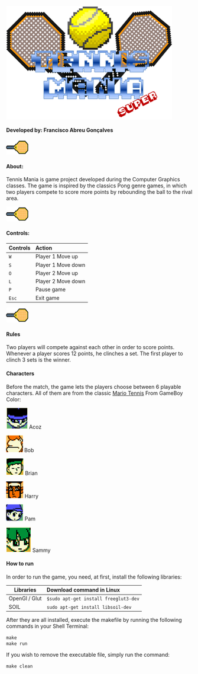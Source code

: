 <img src = "https://github.com/Francis1408/TennisMania/blob/main/bin/Debug/GameLogo.png" align = "center">  

#### Developed by: Francisco Abreu Gonçalves


<img src= "https://github.com/Francis1408/TennisMania/blob/main/bin/Debug/RacketSelect.png" width="60" height="40" text-align = "left">

#### About:

Tennis Mania is game project developed during the Computer Graphics classes. The game is inspired by the classics Pong genre games, in which two players compete to score more points by rebounding the ball to the rival area.

<img src= "https://github.com/Francis1408/TennisMania/blob/main/bin/Debug/RacketSelect.png" width="60" height="40" text-align = "left">

#### Controls:

| Controls | Action            |
|----------|:------------------|
| `W`      |Player 1 Move up   |
| `S`      |Player 1 Move down |
| `O`      |Player 2 Move up   |
| `L`      |Player 2 Move down |
| `P`      |Pause game         |
| `Esc`    |Exit game          |

<img src= "https://github.com/Francis1408/TennisMania/blob/main/bin/Debug/RacketSelect.png" width="60" height="40" text-align = "left">

#### Rules

Two players will compete against each other in order to score points. Whenever a player scores 12 points, he clinches a set. The first player to clinch 3 sets is the winner.

#### Characters 

Before the match, the game lets the players choose between 6 playable characters. All of them are from the classic [Mario Tennis](https://www.mariowiki.com/Mario_Tennis_(Game_Boy_Color)) From GameBoy Color:

<img src= "https://github.com/Francis1408/TennisMania/blob/main/bin/Debug/acozIcon.png" text-align = "left"> Acoz

<img src= "https://github.com/Francis1408/TennisMania/blob/main/bin/Debug/bobIcon.png" text-align = "left"> Bob

<img src= "https://github.com/Francis1408/TennisMania/blob/main/bin/Debug/brianIcon.png" text-align = "left"> Brian

<img src= "https://github.com/Francis1408/TennisMania/blob/main/bin/Debug/harryIcon.png" text-align = "left"> Harry

<img src= "https://github.com/Francis1408/TennisMania/blob/main/bin/Debug/pamIcon.png" text-align = "left"> Pam

<img src= "https://github.com/Francis1408/TennisMania/blob/main/bin/Debug/sammyIcon.png" text-align = "left"> Sammy

#### How to run

In order to run the game, you need, at first, install the following libraries:

| Libraries    | Download command in Linux             | 
|--------------|:--------------------------------------|
| OpenGl / Glut|`$sudo apt-get install freeglut3-dev`  |
| SOIL         |`sudo apt-get install libsoil-dev`     |

After they are all installed, execute the makefile by running the following commands in your Shell Terminal:

```
make
make run
```
If you wish to remove the executable file, simply run the command:

```
make clean
```